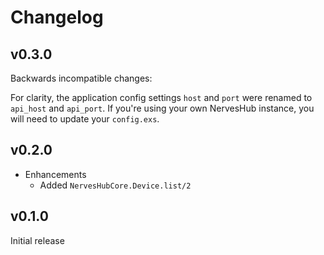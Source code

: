 # Changelog

## v0.3.0

Backwards incompatible changes:

For clarity, the application config settings `host` and `port` were renamed to
`api_host` and `api_port`. If you're using your own NervesHub instance, you will
need to update your `config.exs`.

## v0.2.0

* Enhancements
  * Added `NervesHubCore.Device.list/2`

## v0.1.0

Initial release
